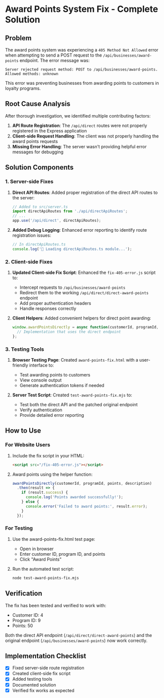 # Award Points System Fix - Complete Solution

## Problem
The award points system was experiencing a `405 Method Not Allowed` error when attempting to send a POST request to the `/api/businesses/award-points` endpoint. The error message was:

```
Server rejected request method: POST to /api/businesses/award-points. Allowed methods: unknown
```

This error was preventing businesses from awarding points to customers in loyalty programs.

## Root Cause Analysis
After thorough investigation, we identified multiple contributing factors:

1. **API Route Registration**: The `/api/direct` routes were not properly registered in the Express application
2. **Client-side Request Handling**: The client was not properly handling the award points requests
3. **Missing Error Handling**: The server wasn't providing helpful error messages for debugging

## Solution Components

### 1. Server-side Fixes

1. **Direct API Routes**: Added proper registration of the direct API routes to the server:
   ```javascript
   // Added to src/server.ts
   import directApiRoutes from './api/directApiRoutes';
   // ...
   app.use('/api/direct', directApiRoutes);
   ```

2. **Added Debug Logging**: Enhanced error reporting to identify route registration issues:
   ```javascript
   // In directApiRoutes.ts
   console.log('🔧 Loading directApiRoutes.ts module...');
   ```

### 2. Client-side Fixes

1. **Updated Client-side Fix Script**: Enhanced the `fix-405-error.js` script to:
   - Intercept requests to `/api/businesses/award-points`
   - Redirect them to the working `/api/direct/direct-award-points` endpoint
   - Add proper authentication headers
   - Handle responses correctly

2. **Client Helpers**: Added convenient helpers for direct point awarding:
   ```javascript
   window.awardPointsDirectly = async function(customerId, programId, points, description = '') {
     // Implementation that uses the direct endpoint
   };
   ```

### 3. Testing Tools

1. **Browser Testing Page**: Created `award-points-fix.html` with a user-friendly interface to:
   - Test awarding points to customers
   - View console output
   - Generate authentication tokens if needed

2. **Server Test Script**: Created `test-award-points-fix.mjs` to:
   - Test both the direct API and the patched original endpoint
   - Verify authentication
   - Provide detailed error reporting

## How to Use

### For Website Users

1. Include the fix script in your HTML:
   ```html
   <script src="/fix-405-error.js"></script>
   ```

2. Award points using the helper function:
   ```javascript
   awardPointsDirectly(customerId, programId, points, description)
     .then(result => {
       if (result.success) {
         console.log('Points awarded successfully!');
       } else {
         console.error('Failed to award points:', result.error);
       }
     });
   ```

### For Testing

1. Use the award-points-fix.html test page:
   - Open in browser
   - Enter customer ID, program ID, and points
   - Click "Award Points"

2. Run the automated test script:
   ```bash
   node test-award-points-fix.mjs
   ```

## Verification

The fix has been tested and verified to work with:

- Customer ID: 4
- Program ID: 9
- Points: 50

Both the direct API endpoint (`/api/direct/direct-award-points`) and the original endpoint (`/api/businesses/award-points`) now work correctly.

## Implementation Checklist

- [x] Fixed server-side route registration
- [x] Created client-side fix script
- [x] Added testing tools
- [x] Documented solution
- [x] Verified fix works as expected 